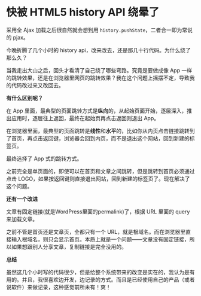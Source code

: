 # 快被 HTML5 history API 绕晕了

采用全 Ajax 加载之后很自然就会想到用 `history.pushState`，二者合一即为常说的 pjax。

今晚折腾了几个小时的 history api，改来改去，还是那几十行代码。为什么绕了那么久？

当我走出大山之后，回头才看清了自己绕了哪些弯路。究竟是要做成像 App 一样的跳转效果，还是在浏览器里网页的跳转效果？我在这个问题上摇摆不定，导致我的代码改过来又改回去。

**有什么区别呢？**

在 App 里面，最典型的页面跳转方式是**纵向**的，从起始页面开始，逐层深入，推出应用时，逐层往上返回，最终在起始页再点击返回则退出 App。

在浏览器里面，最典型的页面跳转是**线性**和**水平**的，比如你从内页点击链接跳转到了首页，再点击返回键，浏览器会回到内页，而不是退出这个网站，回到新建的标签页。

最终选择了 App 式的跳转方式。

之前完全是单页面的，即使可以在首页和文章之间跳转，但是跳转到首页必须通过点击 LOGO，如果按返回键则直接退出网站，回到新建的标签页了。现在解决了这个问题。

**还有一个改进**

文章有固定链接(就是WordPress里面的permalink)了，根据 URL 里面的 query 来加载文章。

之前不管是首页还是文章页，全都只有一个 URL，就是根域名。而在浏览器里直接输入根域名，则只会显示首页。本质上就是一个问题——文章没有固定链接，所以如果想跟别人分享文章，复制链接是完全没用的。

**总结**

虽然这几个小时写的代码很少，但是给整个系统带来的改变是实在的，我认为是有用的。并且，我很喜欢边开发，边记录的方式。而且是已经使用自己的产品（或者说软件）来做记录，这种感觉前所未有！爽！
